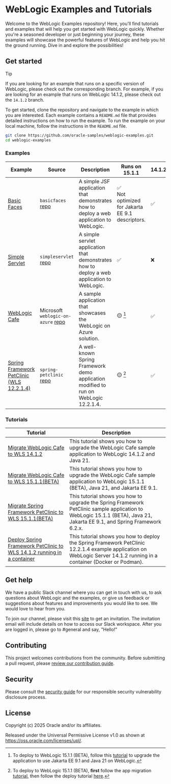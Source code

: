 # WebLogic Examples and Tutorials

Welcome to the WebLogic Examples repository! Here, you'll find tutorials and examples that will help you get started with WebLogic quickly. Whether you're a seasoned developer or just beginning your journey, these examples will showcase the powerful features of WebLogic and help you hit the ground running. Dive in and explore the possibilities!

## Get started

> [!TIP]
> If you are looking for an example that runs on a specific version of WebLogic, please check out the corresponding branch. For example, if you are looking for an example that runs on WebLogic 14.1.2, please check out the `14.1.2` branch.

To get started, clone the repository and navigate to the example in which you are interested. Each example contains a `README.md` file that provides detailed instructions on how to run the example. To run the example on your local machine, follow the instructions in the `README.md` file.

```bash
git clone https://github.com/oracle-samples/weblogic-examples.git
cd weblogic-examples
```

### Examples

| Example | Source | Description | Runs on 15.1.1 | 14.1.2 | 12.2.1.4 | Builder | Highlights |
| --- | --- | --- | --- | --- | --- | --- | --- |
| [Basic Faces](./samples/basicfaces/README.md) | `basicfaces` [repo](./samples/basicfaces/) | A simple JSF application that demonstrates how to deploy a web application to WebLogic. | ✅ </br> Not optimized for Jakarta EE 9.1 descriptors. | ✅ | ✅ | Gradle | JSF |
| [Simple Servlet](./samples/simpleservlet/README.md) | `simpleservlet` [repo](./samples/simpleservlet/) | A simple servlet application that demonstrates how to deploy a web application to WebLogic. | ✅ | ❌ | ❌ | Maven | servlet <br/> Jakarta EE 9.1 | |
| [WebLogic Cafe](https://github.com/microsoft/weblogic-on-azure/blob/main/README.md) | Microsoft `weblogic-on-azure` [repo](https://github.com/microsoft/weblogic-on-azure) | A sample application that showcases the WebLogic on Azure solution. | 🟡 [^1] | ✅ | ✅ | Maven | OpenRewrite |
| [Spring Framework PetClinic (WLS 12.2.1.4)](./samples/spring-framework-petclinic-12.2.1.4/README.md) | `spring-petclinic` [repo](./samples/spring-framework-petclinic-12.2.1.4/) | A well-known Spring Framework demo application modified to run on WebLogic 12.2.1.4. | 🟡 [^2] | ✅ | ✅ | Maven | Spring Framework 5.3.x |

[^1]: To deploy to WebLogic 15.1.1 (BETA), follow this [tutorial](./tutorials/migrate/weblogic-cafe-15.1.1/README.md) to upgrade the application to use Jakarta EE 9.1 and Java 21 on WebLogic.

[^2]: To deploy to WebLogic 15.1.1 (BETA), **first** follow the app migration [tutorial](./tutorials/migrate/spring-framework-petclinic-15.1.1/README.md), then follow the deploy tutorial [here](./tutorials/deploy/deploy-petclinic-container-14.1.2/README.md).



### Tutorials

| Tutorial | Description |
| --- | --- |
| [Migrate WebLogic Cafe to WLS 14.1.2](./tutorials/migrate/weblogic-cafe-14.1.2/README.md) | This tutorial shows you how to upgrade the WebLogic Cafe sample application to WebLogic 14.1.2 and Java 21. |
| [Migrate WebLogic Cafe to WLS 15.1.1(BETA)](./tutorials/migrate/weblogic-cafe-15.1.1/README.md) | This tutorial shows you how to upgrade the WebLogic Cafe sample application to WebLogic 15.1.1 (BETA), Java 21, and Jakarta EE 9.1. |
| [Migrate Spring Framework PetClinic to WLS 15.1.1(BETA)](./tutorials/migrate/spring-framework-petclinic-15.1.1/README.md) | This tutorial shows you how to upgrade the Spring Framework PetClinic sample application to WebLogic 15.1.1 (BETA), Java 21, Jakarta EE 9.1, and Spring Framework 6.2.x. |
| [Deploy Spring Framework PetClinic to WLS 14.1.2 running in a container](./tutorials/deploy/deploy-petclinic-container-14.1.2/README.md) | This tutorial shows you how to deploy the Spring Framework PetClinic 12.2.1.4 example application on WebLogic Server 14.1.2 running in a container (Docker or Podman). |

## Get help

We have a public Slack channel where you can get in touch with us, to ask questions about WebLogic and the examples, or give us feedback or suggestions about features and improvements you would like to see. We would love to hear from you.

To join our channel, please visit this [site](https://join.slack.com/t/oracle-weblogic/shared_invite/zt-2tgq767tj-i4ip6suUiW2Cgykb~rMijg) to get an invitation. The invitation email will include details on how to access our Slack workspace. After you are logged in, please go to #general and say, "Hello!"

## Contributing

This project welcomes contributions from the community. Before submitting a pull request, please [review our contribution guide](./CONTRIBUTING.md).

## Security

Please consult the [security guide](./SECURITY.md) for our responsible security vulnerability disclosure process.

## License

Copyright (c) 2025 Oracle and/or its affiliates.

Released under the Universal Permissive License v1.0 as shown at
<https://oss.oracle.com/licenses/upl/>.

